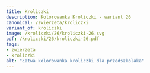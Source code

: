 ```yaml
---
title: Kroliczki
description: Kolorowanka Kroliczki - wariant 26
canonical: /zwierzeta/kroliczki
variant_of: kroliczki
image: /kroliczki/26/kroliczki-26.svg
pdf: /kroliczki/26/kroliczki-26.pdf
tags:
- zwierzeta
- kroliczki
alt: "Łatwa kolorowanka kroliczki dla przedszkolaka"
---
```

